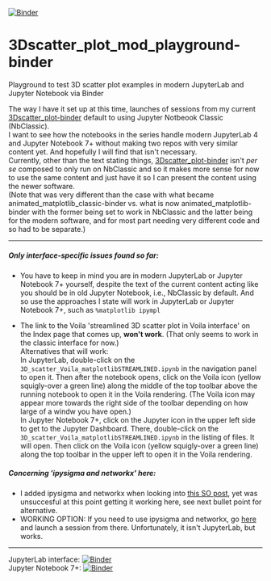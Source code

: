 [![Binder](https://mybinder.org/badge_logo.svg)](https://mybinder.org/v2/gh/fomightez/3Dscatter_plot_mod_playground-binder/main?urlpath=%2Flab%2Ftree%2Findex.ipynb)

# 3Dscatter_plot_mod_playground-binder
Playground to test 3D scatter plot examples in modern JupyterLab and Jupyter Notebook via Binder

The way I have it set up at this time, launches of sessions from my current [3Dscatter_plot-binder](https://github.com/fomightez/3Dscatter_plot-binder) default to using Jupyter Notbeook Classic (NbClassic).  
I want to see how the notebooks in the series handle modern JupyterLab 4 and Jupyter Notebook 7+ without making two repos with very similar content yet. And hopefully I will find that isn't necessary.       
Currently, other than the text stating things, [3Dscatter_plot-binder](https://github.com/fomightez/3Dscatter_plot-binder) isn't *per se* composed to only run on NbClassic and so it makes more sense for now to use the same content and just have it so I can present the content using the newer software.  
(Note that was very different than the case with what became animated_matplotlib_classic-binder vs. what is now animated_matplotlib-binder with the former being set to work in NbClassic and the latter being for the modern software, and for most part needing very different code and so had to be separate.)

------

##### Only interface-specific issues found so far:

- You have to keep in mind you are in modern JupyterLab or Jupyter Notebook 7+ yourself, despite the text of the current content acting like you should be in old Jupyter Notebook, i.e., NbClassic by default. And so use the approaches I state will work in JupyterLab or Jupyter Notebook 7+, such as `%matplotlib ipympl`

- The link to the Voila 'streamlined 3D scatter plot in Voila interface' on the Index page that comes up, **won't work**. (That only seems to work in the classic interface for now.)   
	Alternatives that will work:  
	In JupyterLab, double-click on the `3D_scatter_Voila_matplotlibSTREAMLINED.ipynb` in the navigation panel to open it. Then after the notebook opens, click on the Voila icon (yellow squigly-over a green line) along the middle of the top toolbar above the running notebook to open it in the Voila rendering. (The Voila icon may appear more towards the right side of the toolbar depending on how large of a windw you have open.)    
	In Jupyter Notebook 7+, click on the Jupyter icon in the upper left side to get to the Jupyter Dashboard. There, double-click on the `3D_scatter_Voila_matplotlibSTREAMLINED.ipynb` in the listing of files. It will open. Then click on the Voila icon (yellow squigly-over a green line) along the top toolbar in the upper left to open it in the Voila rendering.  

##### Concerning 'ipysigma and networkx' here:
- I added ipysigma and networkx when looking into [this SO post](https://stackoverflow.com/q/79098579/8508004), yet was unsuccesful at this point getting it working here, see next bullet point for alternative.
- WORKING OPTION: If you need to use ipysigma and networkx, go [here](https://github.com/fomightez/network-visualisation) and launch a session from there. Unfortunately, it isn't JupyterLab, but works.

------


JupyterLab interface: [![Binder](https://mybinder.org/badge_logo.svg)](https://mybinder.org/v2/gh/fomightez/3Dscatter_plot_mod_playground-binder/main?urlpath=%2Flab%2Ftree%2Findex.ipynb)  
Jupyter Notebook 7+:  [![Binder](https://mybinder.org/badge_logo.svg)](https://mybinder.org/v2/gh/fomightez/3Dscatter_plot_mod_playground-binder/main?urlpath=%2Ftree%2Findex.ipynb)
